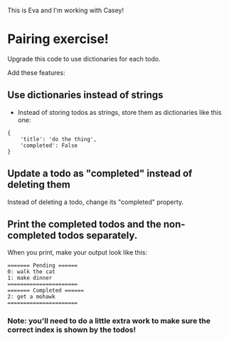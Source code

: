 This is Eva and I'm working with Casey!

# Pairing exercise!

Upgrade this code to use dictionaries for each todo.

Add these features:

## Use dictionaries instead of strings

- Instead of storing todos as strings, store them as dictionaries like this one:

```
{
    'title': 'do the thing',
    'completed': False
}
```

## Update a todo as "completed" instead of deleting them

Instead of deleting a todo, change its "completed" property.

## Print the completed todos and the non-completed todos separately.

When you print, make your output look like this:

```
======= Pending ======
0: walk the cat
1: make dinner
======================
======= Completed ======
2: get a mohawk
======================
```

### Note: you'll need to do a little extra work to make sure the correct index is shown by the todos!